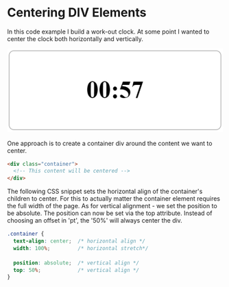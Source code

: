 # Centering DIV Elements

In this code example I build a work-out clock. At some point I wanted to center the clock both horizontally and vertically.

<img src="center-center.gif" alt="GIF showing the centered clock">

One approach is to create a container div around the content we want to center.

```html
<div class="container">
  <!-- This content will be centered -->
</div>
```

The following CSS snippet sets the horizontal align of the container's children to center. For this to actually matter the container element requires the full width of the page. As for vertical alignment - we set the position to be absolute. The position can now be set via the top attribute. Instead of choosing an offset in 'pt', the '50%' will always center the div.

```css
.container {
  text-align: center;  /* horizontal align */
  width: 100%;         /* horizontal stretch*/

  position: absolute;  /* vertical align */
  top: 50%;            /* vertical align */
}
```
